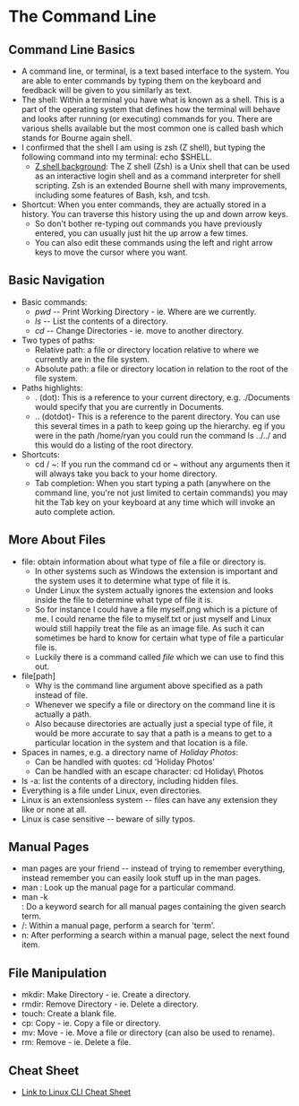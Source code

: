 # The Command Line


## Command Line Basics

* A command line, or terminal, is a text based interface to the system. You are able to enter commands by typing them on the keyboard and feedback will be given to you similarly as text.
* The shell: Within a terminal you have what is known as a shell. This is a part of the operating system that defines how the terminal will behave and looks after running (or executing) commands for you. There are various shells available but the most common one is called bash which stands for Bourne again shell.
* I confirmed that the shell I am using is zsh (Z shell), but typing the following command into my terminal: echo $SHELL.
  * [Z shell background](https://en.wikipedia.org/wiki/Z_shell): The Z shell (Zsh) is a Unix shell that can be used as an interactive login shell and as a command interpreter for shell scripting. Zsh is an extended Bourne shell with many improvements, including some features of Bash, ksh, and tcsh.
* Shortcut: When you enter commands, they are actually stored in a history. You can traverse this history using the up and down arrow keys. 
  * So don't bother re-typing out commands you have previously entered, you can usually just hit the up arrow a few times. 
  * You can also edit these commands using the left and right arrow keys to move the cursor where you want.


## Basic Navigation

* Basic commands:
  * *pwd* -- Print Working Directory - ie. Where are we currently.
  * *ls* -- List the contents of a directory.
  * *cd* -- Change Directories - ie. move to another directory.
* Two types of paths:
  * Relative path: a file or directory location relative to where we currently are in the file system.
  * Absolute path: a file or directory location in relation to the root of the file system.
* Paths highlights:
  * . (dot): This is a reference to your current directory, e.g. ./Documents would specify that you are currently in Documents.
  * .. (dotdot)- This is a reference to the parent directory. You can use this several times in a path to keep going up the hierarchy. eg if you were in the path /home/ryan you could run the command ls ../../ and this would do a listing of the root directory.
* Shortcuts:
  * cd / ~:  If you run the command cd or ~ without any arguments then it will always take you back to your home directory.
  * Tab completion: When you start typing a path (anywhere on the command line, you're not just limited to certain commands) you may hit the Tab key on your keyboard at any time which will invoke an auto complete action. 


## More About Files

* file: obtain information about what type of file a file or directory is.
  * In other systems such as Windows the extension is important and the system uses it to determine what type of file it is. 
  * Under Linux the system actually ignores the extension and looks inside the file to determine what type of file it is. 
  * So for instance I could have a file myself.png which is a picture of me. I could rename the file to myself.txt or just myself and Linux would still happily treat the file as an image file. As such it can sometimes be hard to know for certain what type of file a particular file is.
  * Luckily there is a command called *file* which we can use to find this out.
* file[path]
  * Why is the command line argument above specified as a path instead of file.
  * Whenever we specify a file or directory on the command line it is actually a path.
  * Also because directories are actually just a special type of file, it would be more accurate to say that a path is a means to get to a particular location in the system and that location is a file.
* Spaces in names, e.g. a directory name of *Holiday Photos*:
  * Can be handled with quotes: cd 'Holiday Photos'
  * Can be handled with an escape character: cd Holiday\ Photos
* ls -a: list the contents of a directory, including hidden files.
* Everything is a file under Linux, even directories.
* Linux is an extensionless system -- files can have any extension they like or none at all.
* Linux is case sensitive -- beware of silly typos.


## Manual Pages

* man pages are your friend -- instead of trying to remember everything, instead remember you can easily look stuff up in the man pages.
* man <command>: Look up the manual page for a particular command.
* man -k <search term>: Do a keyword search for all manual pages containing the given search term.
* /<term>: Within a manual page, perform a search for 'term'.
* n: After performing a search within a manual page, select the next found item.


## File Manipulation

* mkdir: Make Directory - ie. Create a directory.
* rmdir: Remove Directory - ie. Delete a directory.
* touch: Create a blank file.
* cp: Copy - ie. Copy a file or directory.
* mv: Move - ie. Move a file or directory (can also be used to rename).
* rm: Remove - ie. Delete a file.


## Cheat Sheet

* [Link to Linux CLI Cheat Sheet](https://ryanstutorials.net/linuxtutorial/cheatsheet.php)
